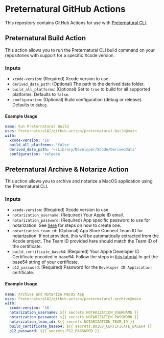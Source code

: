 # Preternatural GitHub Actions

This repository contains GitHub Actions for use with [Preternatural CLI](https://github.com/PreternaturalAI/CLI-release).


## Preternatural Build Action

This action allows you to run the Preternatural CLI build command on your repositories with support for a specific Xcode version.

### Inputs

- `xcode-version`: (Required) Xcode version to use.
- `derived_data_path`: (Optional) The path to the derived data folder.
- `build_all_platforms`: (Optional) Set to `true` to build for all supported platforms. Defaults to `false`.
- `configuration`: (Optional) Build configuration (debug or release). Defaults to `debug`.

#### Example Usage

```yaml
name: Run Preternatural Build
uses: PreternaturalAI/github-action/preternatural-build@main
with:
  xcode-version: '16'
  build_all_platforms: 'false'
  derived_data_path: '~/Library/Developer/Xcode/DerivedData'
  configuration: 'release'
```

## Preternatural Archive & Notarize Action

This action allows you to archive and notarize a MacOS application using the Preternatural CLI.

### Inputs

- `xcode-version`: (Required) Xcode version to use.
- `notarization_username`: (Required) Your Apple ID email.
- `notarization_password`: (Required) App specific password to use for notarization. See [here](https://support.apple.com/en-us/102654) for steps on how to create one.
- `notarization_team_id`: (Optional) App Store Connect Team ID for notarization. If not provided, this will be automatically extracted from the Xcode project. The Team ID provided here should match the Team ID of the certificate.
- `build_certificate_base64`: (Required) Your Apple Developer ID Certificate encoded in base64. Follow the steps in [this tutorial](https://localazy.com/blog/how-to-automatically-sign-macos-apps-using-github-actions) to get the base64 string of your certificate.
- `p12_password`: (Required) Password for the `Developer ID Application` certificate.

#### Example Usage

```yaml
name: Archive and Notarize MacOS App
uses: PreternaturalAI/github-action/preternatural-archive@main
with:
  xcode-version: '16'
  notarization_username: ${{ secrets.NOTARIZATION_USERNAME }}
  notarization_password: ${{ secrets.NOTARIZATION_PASSWORD }}
  notarization_team_id: ${{ secrets.NOTARIZATION_TEAM_ID }}
  build_certificate_base64: ${{ secrets.BUILD_CERTIFICATE_BASE64 }}
  p12_password: ${{ secrets.P12_PASSWORD }}
```
